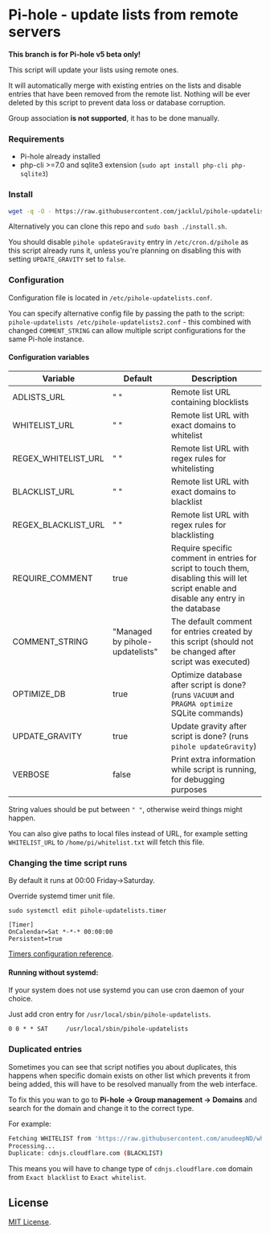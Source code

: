# Pi-hole - update lists from remote servers

**This branch is for Pi-hole v5 beta only!**

This script will update your lists using remote ones.

It will automatically merge with existing entries on the lists and disable entries that have been removed from the remote list. Nothing will be ever deleted by this script to prevent data loss or database corruption.

Group association __is not supported__, it has to be done manually.

### Requirements

- Pi-hole already installed
- php-cli >=7.0 and sqlite3 extension (`sudo apt install php-cli php-sqlite3`)

### Install

```bash
wget -q -O - https://raw.githubusercontent.com/jacklul/pihole-updatelists/beta/install.sh | sudo bash
```

Alternatively you can clone this repo and `sudo bash ./install.sh`.

You should disable `pihole updateGravity` entry in `/etc/cron.d/pihole` as this script already runs it, unless you're planning on disabling this with setting `UPDATE_GRAVITY` set to `false`.

### Configuration

Configuration file is located in `/etc/pihole-updatelists.conf`.

You can specify alternative config file by passing the path to the script: `pihole-updatelists /etc/pihole-updatelists2.conf` - this combined with changed `COMMENT_STRING` can allow multiple script configurations for the same Pi-hole instance.

#### Configuration variables

| Variable | Default | Description |
|----------|---------|-------------|
| ADLISTS_URL | " " | Remote list URL containing blocklists |
| WHITELIST_URL | " " | Remote list URL with exact domains to whitelist |
| REGEX_WHITELIST_URL | " " | Remote list URL with regex rules for whitelisting |
| BLACKLIST_URL | " " | Remote list URL with exact domains to blacklist |
| REGEX_BLACKLIST_URL | " " | Remote list URL with regex rules for blacklisting |
| REQUIRE_COMMENT | true | Require specific comment in entries for script to touch them, disabling this will let script enable and disable any entry in the database |
| COMMENT_STRING | "Managed by pihole-updatelists" | The default comment for entries created by this script (should not be changed after script was executed) |
| OPTIMIZE_DB | true | Optimize database after script is done? (runs `VACUUM` and `PRAGMA optimize` SQLite commands) |
| UPDATE_GRAVITY | true | Update gravity after script is done? (runs `pihole updateGravity`) |
| VERBOSE | false | Print extra information while script is running, for debugging purposes |

String values should be put between `" "`, otherwise weird things might happen.

You can also give paths to local files instead of URL, for example setting `WHITELIST_URL` to `/home/pi/whitelist.txt` will fetch this file.

### Changing the time script runs

By default it runs at 00:00 Friday->Saturday.

Override systemd timer unit file.
 
`sudo systemctl edit pihole-updatelists.timer`

```
[Timer]
OnCalendar=Sat *-*-* 00:00:00
Persistent=true
```

[Timers configuration reference](https://www.freedesktop.org/software/systemd/man/systemd.timer.html).

#### Running without systemd:

If your system does not use systemd you can use cron daemon of your choice.

Just add cron entry for `/usr/local/sbin/pihole-updatelists`.

```
0 0 * * SAT     /usr/local/sbin/pihole-updatelists
```

### Duplicated entries

Sometimes you can see that script notifies you about duplicates, this happens when specific domain exists on other list which prevents it from being added, this will have to be resolved manually from the web interface.

To fix this you wan to go to **Pi-hole -> Group management -> Domains** and search for the domain and change it to the correct type.

For example:

```bash
Fetching WHITELIST from 'https://raw.githubusercontent.com/anudeepND/whitelist/master/domains/whitelist.txt'... done (194 entries)
Processing...
Duplicate: cdnjs.cloudflare.com (BLACKLIST)
```

This means you will have to change type of `cdnjs.cloudflare.com` domain from `Exact blacklist` to `Exact whitelist`.

## License

[MIT License](/LICENSE).

